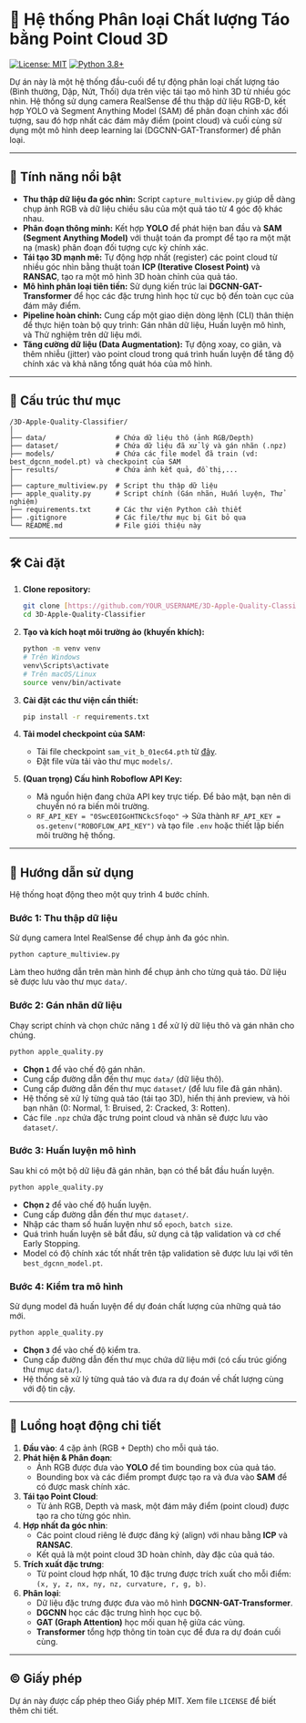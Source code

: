 # 🍎 Hệ thống Phân loại Chất lượng Táo bằng Point Cloud 3D

[![License: MIT](https://img.shields.io/badge/License-MIT-yellow.svg)](https://opensource.org/licenses/MIT)
[![Python 3.8+](https://img.shields.io/badge/python-3.8+-blue.svg)](https://www.python.org/downloads/release/python-380/)

Dự án này là một hệ thống đầu-cuối để tự động phân loại chất lượng táo (Bình thường, Dập, Nứt, Thối) dựa trên việc tái tạo mô hình 3D từ nhiều góc nhìn. Hệ thống sử dụng camera RealSense để thu thập dữ liệu RGB-D, kết hợp YOLO và Segment Anything Model (SAM) để phân đoạn chính xác đối tượng, sau đó hợp nhất các đám mây điểm (point cloud) và cuối cùng sử dụng một mô hình deep learning lai (DGCNN-GAT-Transformer) để phân loại.

---

## 🌟 Tính năng nổi bật

* **Thu thập dữ liệu đa góc nhìn:** Script `capture_multiview.py` giúp dễ dàng chụp ảnh RGB và dữ liệu chiều sâu của một quả táo từ 4 góc độ khác nhau.
* **Phân đoạn thông minh:** Kết hợp **YOLO** để phát hiện ban đầu và **SAM (Segment Anything Model)** với thuật toán đa prompt để tạo ra một mặt nạ (mask) phân đoạn đối tượng cực kỳ chính xác.
* **Tái tạo 3D mạnh mẽ:** Tự động hợp nhất (register) các point cloud từ nhiều góc nhìn bằng thuật toán **ICP (Iterative Closest Point)** và **RANSAC**, tạo ra một mô hình 3D hoàn chỉnh của quả táo.
* **Mô hình phân loại tiên tiến:** Sử dụng kiến trúc lai **DGCNN-GAT-Transformer** để học các đặc trưng hình học từ cục bộ đến toàn cục của đám mây điểm.
* **Pipeline hoàn chỉnh:** Cung cấp một giao diện dòng lệnh (CLI) thân thiện để thực hiện toàn bộ quy trình: Gán nhãn dữ liệu, Huấn luyện mô hình, và Thử nghiệm trên dữ liệu mới.
* **Tăng cường dữ liệu (Data Augmentation):** Tự động xoay, co giãn, và thêm nhiễu (jitter) vào point cloud trong quá trình huấn luyện để tăng độ chính xác và khả năng tổng quát hóa của mô hình.

---

## 📂 Cấu trúc thư mục

```
/3D-Apple-Quality-Classifier/
│
├── data/                 # Chứa dữ liệu thô (ảnh RGB/Depth)
├── dataset/              # Chứa dữ liệu đã xử lý và gán nhãn (.npz)
├── models/               # Chứa các file model đã train (vd: best_dgcnn_model.pt) và checkpoint của SAM
├── results/              # Chứa ảnh kết quả, đồ thị,...
│
├── capture_multiview.py  # Script thu thập dữ liệu
├── apple_quality.py      # Script chính (Gán nhãn, Huấn luyện, Thử nghiệm)
├── requirements.txt      # Các thư viện Python cần thiết
├── .gitignore            # Các file/thư mục bị Git bỏ qua
└── README.md             # File giới thiệu này
```

---

## 🛠️ Cài đặt

1.  **Clone repository:**
    ```bash
    git clone [https://github.com/YOUR_USERNAME/3D-Apple-Quality-Classifier.git](https://github.com/YOUR_USERNAME/3D-Apple-Quality-Classifier.git)
    cd 3D-Apple-Quality-Classifier
    ```

2.  **Tạo và kích hoạt môi trường ảo (khuyến khích):**
    ```bash
    python -m venv venv
    # Trên Windows
    venv\Scripts\activate
    # Trên macOS/Linux
    source venv/bin/activate
    ```

3.  **Cài đặt các thư viện cần thiết:**
    ```bash
    pip install -r requirements.txt
    ```

4.  **Tải model checkpoint của SAM:**
    * Tải file checkpoint `sam_vit_b_01ec64.pth` từ [đây](https://dl.fbaipublicfiles.com/segment_anything/sam_vit_b_01ec64.pth).
    * Đặt file vừa tải vào thư mục `models/`.

5.  **(Quan trọng) Cấu hình Roboflow API Key:**
    * Mã nguồn hiện đang chứa API key trực tiếp. Để bảo mật, bạn nên di chuyển nó ra biến môi trường.
    * `RF_API_KEY = "0SwcE0IGoHTNCkcSfoqo"` -> Sửa thành `RF_API_KEY = os.getenv("ROBOFLOW_API_KEY")` và tạo file `.env` hoặc thiết lập biến môi trường hệ thống.

---

## 🚀 Hướng dẫn sử dụng

Hệ thống hoạt động theo một quy trình 4 bước chính.

### Bước 1: Thu thập dữ liệu

Sử dụng camera Intel RealSense để chụp ảnh đa góc nhìn.

```bash
python capture_multiview.py
```
Làm theo hướng dẫn trên màn hình để chụp ảnh cho từng quả táo. Dữ liệu sẽ được lưu vào thư mục `data/`.

### Bước 2: Gán nhãn dữ liệu

Chạy script chính và chọn chức năng `1` để xử lý dữ liệu thô và gán nhãn cho chúng.

```bash
python apple_quality.py
```
* **Chọn `1`** để vào chế độ gán nhãn.
* Cung cấp đường dẫn đến thư mục `data/` (dữ liệu thô).
* Cung cấp đường dẫn đến thư mục `dataset/` (để lưu file đã gán nhãn).
* Hệ thống sẽ xử lý từng quả táo (tái tạo 3D), hiển thị ảnh preview, và hỏi bạn nhãn (0: Normal, 1: Bruised, 2: Cracked, 3: Rotten).
* Các file `.npz` chứa đặc trưng point cloud và nhãn sẽ được lưu vào `dataset/`.

### Bước 3: Huấn luyện mô hình

Sau khi có một bộ dữ liệu đã gán nhãn, bạn có thể bắt đầu huấn luyện.

```bash
python apple_quality.py
```
* **Chọn `2`** để vào chế độ huấn luyện.
* Cung cấp đường dẫn đến thư mục `dataset/`.
* Nhập các tham số huấn luyện như số `epoch`, `batch size`.
* Quá trình huấn luyện sẽ bắt đầu, sử dụng cả tập validation và cơ chế Early Stopping.
* Model có độ chính xác tốt nhất trên tập validation sẽ được lưu lại với tên `best_dgcnn_model.pt`.

### Bước 4: Kiểm tra mô hình

Sử dụng model đã huấn luyện để dự đoán chất lượng của những quả táo mới.

```bash
python apple_quality.py
```
* **Chọn `3`** để vào chế độ kiểm tra.
* Cung cấp đường dẫn đến thư mục chứa dữ liệu mới (có cấu trúc giống thư mục `data/`).
* Hệ thống sẽ xử lý từng quả táo và đưa ra dự đoán về chất lượng cùng với độ tin cậy.

---

## 🔧 Luồng hoạt động chi tiết

1.  **Đầu vào**: 4 cặp ảnh (RGB + Depth) cho mỗi quả táo.
2.  **Phát hiện & Phân đoạn**:
    * Ảnh RGB được đưa vào **YOLO** để tìm bounding box của quả táo.
    * Bounding box và các điểm prompt được tạo ra và đưa vào **SAM** để có được mask chính xác.
3.  **Tái tạo Point Cloud**:
    * Từ ảnh RGB, Depth và mask, một đám mây điểm (point cloud) được tạo ra cho từng góc nhìn.
4.  **Hợp nhất đa góc nhìn**:
    * Các point cloud riêng lẻ được đăng ký (align) với nhau bằng **ICP** và **RANSAC**.
    * Kết quả là một point cloud 3D hoàn chỉnh, dày đặc của quả táo.
5.  **Trích xuất đặc trưng**:
    * Từ point cloud hợp nhất, 10 đặc trưng được trích xuất cho mỗi điểm: `(x, y, z, nx, ny, nz, curvature, r, g, b)`.
6.  **Phân loại**:
    * Dữ liệu đặc trưng được đưa vào mô hình **DGCNN-GAT-Transformer**.
    * **DGCNN** học các đặc trưng hình học cục bộ.
    * **GAT (Graph Attention)** học mối quan hệ giữa các vùng.
    * **Transformer** tổng hợp thông tin toàn cục để đưa ra dự đoán cuối cùng.

---

## ©️ Giấy phép

Dự án này được cấp phép theo Giấy phép MIT. Xem file `LICENSE` để biết thêm chi tiết.